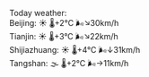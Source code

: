 Today weather:  
Beijing: ☀️ 🌡️+2°C 🌬️↘30km/h  
Tianjin: ☀️ 🌡️+3°C 🌬️↘22km/h  
Shijiazhuang: ☀️ 🌡️+4°C 🌬️↓31km/h  
Tangshan: 🌫  🌡️+2°C 🌬️→11km/h  
